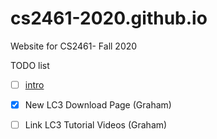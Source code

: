 # cs2461-2020.github.io
Website for CS2461- Fall 2020

TODO list
- [ ] [intro](lectures/intro.md) 

- [x] New LC3 Download Page (Graham) 

- [ ] Link LC3 Tutorial Videos (Graham)
